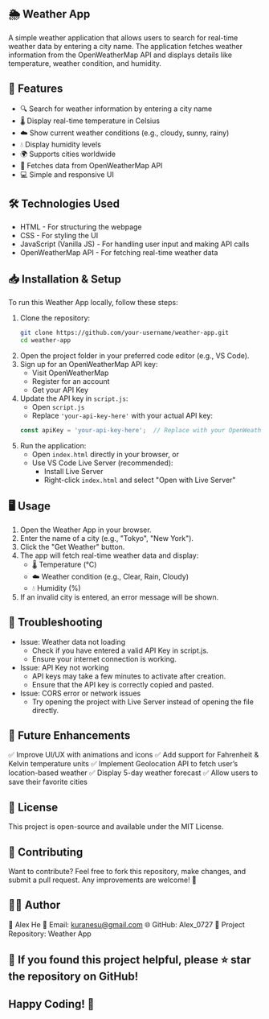 ## 🌦️ Weather App
A simple weather application that allows users to search for real-time weather data by entering a city name. The application fetches weather information from the OpenWeatherMap API and displays details like temperature, weather condition, and humidity.

## 🚀 Features
- 🔍 Search for weather information by entering a city name
- 🌡️ Display real-time temperature in Celsius
- ☁️ Show current weather conditions (e.g., cloudy, sunny, rainy)
- 💧 Display humidity levels
- 🌍 Supports cities worldwide
- 📡 Fetches data from OpenWeatherMap API
- 💻 Simple and responsive UI

## 🛠️ Technologies Used
- HTML - For structuring the webpage
- CSS - For styling the UI
- JavaScript (Vanilla JS) - For handling user input and making API calls
- OpenWeatherMap API - For fetching real-time weather data

## 📥 Installation & Setup
To run this Weather App locally, follow these steps:

1. Clone the repository:
	```bash
	git clone https://github.com/your-username/weather-app.git
	cd weather-app
	```
2. Open the project folder in your preferred code editor (e.g., VS Code).
3. Sign up for an OpenWeatherMap API key:
	- Visit OpenWeatherMap
	- Register for an account
	- Get your API Key
4. Update the API key in `script.js`:
	- Open `script.js`
	- Replace `'your-api-key-here'` with your actual API key:
	```javascript
	const apiKey = 'your-api-key-here';  // Replace with your OpenWeatherMap API key
	
	```
5. Run the application:
	- Open `index.html` directly in your browser, or
	- Use VS Code Live Server (recommended):
		- Install Live Server
		- Right-click `index.html` and select "Open with Live Server"

## 🖥️ Usage
1. Open the Weather App in your browser.
2. Enter the name of a city (e.g., "Tokyo", "New York").
3. Click the "Get Weather" button.
4. The app will fetch real-time weather data and display:
	- 🌡️ Temperature (°C)
	- ☁️ Weather condition (e.g., Clear, Rain, Cloudy)
	- 💧 Humidity (%)
5. If an invalid city is entered, an error message will be shown.

## 🐛 Troubleshooting
- Issue: Weather data not loading
	- Check if you have entered a valid API Key in script.js.
	- Ensure your internet connection is working.
- Issue: API Key not working
	- API keys may take a few minutes to activate after creation.
	- Ensure that the API key is correctly copied and pasted.
- Issue: CORS error or network issues
	- Try opening the project with Live Server instead of opening the file directly.

## 📌 Future Enhancements
✅ Improve UI/UX with animations and icons
✅ Add support for Fahrenheit & Kelvin temperature units
✅ Implement Geolocation API to fetch user’s location-based weather
✅ Display 5-day weather forecast
✅ Allow users to save their favorite cities

## 📝 License
This project is open-source and available under the MIT License.

## 🤝 Contributing
Want to contribute? Feel free to fork this repository, make changes, and submit a pull request. Any improvements are welcome! 🚀

## 👨‍💻 Author
👤 Alex He
📧 Email: kuranesu@gmail.com
🌐 GitHub: Alex_0727
📌 Project Repository: Weather App

## 📢 If you found this project helpful, please ⭐ star the repository on GitHub!

## Happy Coding! 🚀
